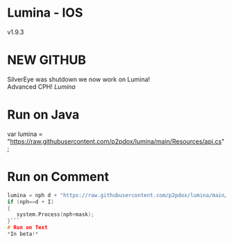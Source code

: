 # Lumina - IOS
v1.9.3
# NEW GITHUB
SilverEye was shutdown we now work on Lumina!<br>
Advanced CPH! *Lumina*
# Run on Java 
var lumina = "https://raw.githubusercontent.com/p2pdox/lumina/main/Resources/api.cs";
# Run on Comment
```c = def; 
lumina = nph d + "https://raw.githubusercontent.com/p2pdox/lumina/main/Resources/api.cs";
if (nph==d + I)
{
   system.Process(nph+mask);
}```
# Run on Text
*In beta!*

